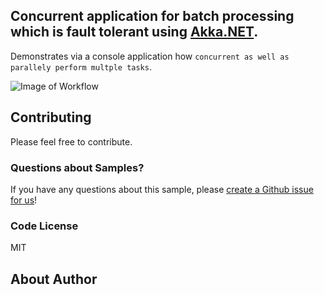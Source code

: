 ﻿## Concurrent application for batch processing which is fault tolerant using [Akka.NET](http://getakka.net/ "Akka.NET - .NET distributed actor framework"). 
Demonstrates via a console application how `concurrent as well as parallely perform multple tasks`. 

![Image of Workflow](/Concurrent_Application/Workflow.PNG)


## Contributing

Please feel free to contribute.

### Questions about Samples?

If you have any questions about this sample, please [create a Github issue for us](https://github.com/ERS-HCL/Generic-Batch-Processor/issues)!

### Code License
MIT

## About Author







